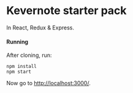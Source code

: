 # Kevernote starter pack

In React, Redux & Express.

#### Running

After cloning, run:

```
npm install
npm start
```

Now go to [http://localhost:3000/](http://localhost:3000/).

